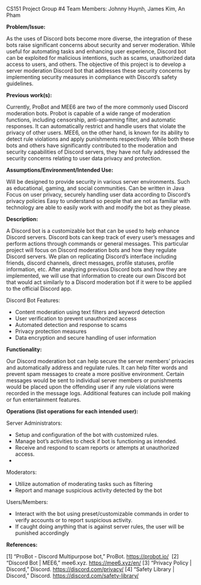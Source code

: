 CS151 Project Group #4 
Team Members: Johnny Huynh, James Kim, An Pham

**Problem/Issue:** 

As the uses of Discord bots become more diverse, the integration of these bots raise significant concerns about security and server moderation. While useful for automating tasks and enhancing user experience, Discord bot can be exploited for malicious intentions, such as scams, unauthorized data access to users, and others. The objective of this project is to develop a server moderation Discord bot that addresses these security concerns by implementing security measures in compliance with Discord’s safety guidelines.

**Previous work(s):**

Currently, ProBot and MEE6 are two of the more commonly used Discord moderation bots. Probot is capable of a wide range of moderation functions, including censorship, anti-spamming filter, and automatic responses. It can automatically restrict and handle users that violate the privacy of other users. MEE6, on the other hand, is known for its ability to detect rule violations and apply punishments respectively. While both these bots and others have significantly contributed to the moderation and security capabilities of Discord servers, they have not fully addressed the security concerns relating to user data privacy and protection.


**Assumptions/Environment/Intended Use:**

Will be designed to provide security in various server environments. Such as educational, gaming, and social communities.
Can be written in Java
Focus on user privacy, securely handling user data according to Discord’s privacy policies
Easy to understand so people that are not as familiar with technology are able to easily work with and modify the bot as they please.


**Description:**

A Discord bot is a customizable bot that can be used to help enhance Discord servers. Discord bots can keep track of every user’s messages and perform actions through commands or general messages. This particular project will focus on Discord moderation bots and how they regulate Discord servers.
We plan on replicating Discord’s interface including friends, discord channels, direct messages, profile statuses, profile information, etc. After analyzing previous Discord bots and how they are implemented, we will use that information to create our own Discord bot that would act similarly to a Discord moderation bot if it were to be applied to the official Discord app. 

Discord Bot Features:
- Content moderation using text filters and keyword detection
- User verification to prevent unauthorized access
- Automated detection and response to scams
- Privacy protection measures
- Data encryption and secure handling of user information


**Functionality:**

Our Discord moderation bot can help secure the server members’ privacies and automatically address and regulate rules. It can help filter words and prevent spam messages to create a more positive environment. Certain messages would be sent to individual server members or punishments would be placed upon the offending user if any rule violations were recorded in the message logs. Additional features can include poll making or fun entertainment features.


**Operations (list operations for each intended user):**

Server Administrators:

- Setup and configuration of the bot with customized rules.
- Manage bot’s activities to check if bot is functioning as intended.
- Receive and respond to scam reports or attempts at unauthorized access.
- 
Moderators:

- Utilize automation of moderating tasks such as filtering
- Report and manage suspicious activity detected by the bot
  
Users/Members:
- Interact with the bot using preset/customizable commands in order to verify accounts or to report suspicious activity.
- If caught doing anything that is against server rules, the user will be punished accordingly
  


**References:**

[1] “ProBot - Discord Multipurpose bot,” ProBot. https://probot.io/ ‌
[2] “Discord Bot | MEE6,” mee6.xyz. https://mee6.xyz/en/ ‌
[3] “Privacy Policy | Discord,” Discord. https://discord.com/privacy/
[4] “Safety Library | Discord,” Discord. https://discord.com/safety-library/

